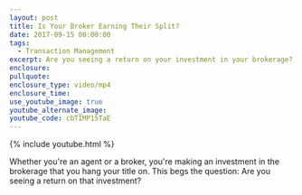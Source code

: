 ```yaml
---
layout: post
title: Is Your Broker Earning Their Split?
date: 2017-09-15 00:00:00
tags:
  - Transaction Management
excerpt: Are you seeing a return on your investment in your brokerage?
enclosure:
pullquote:
enclosure_type: video/mp4
enclosure_time:
use_youtube_image: true
youtube_alternate_image:
youtube_code: cbTIMP15TaE
---
```


{% include youtube.html %}

Whether you're an agent or a broker, you're making an investment in the brokerage that you hang your title on. This begs the question: Are you seeing a return on that investment?